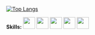 [![Top Langs](https://github-readme-stats.vercel.app/api/top-langs/?username=y2663liu)](https://github.com/anuraghazra/github-readme-stats)

**Skills:**
<code><img height="32" width="32" src="https://cdn.simpleicons.org/python" /></code>
<code><img height="32" width="32" src="https://cdn.simpleicons.org/cplusplus" /></code>
<code><img height="32" width="32" src="https://cdn.simpleicons.org/scala" /></code>
<code><img height="32" width="32" src="https://cdn.simpleicons.org/kotlin" /></code>
<code><img height="32" width="32" src="https://cdn.simpleicons.org/mysql" /></code>

<!--
**y2663liu/y2663liu** is a ✨ _special_ ✨ repository because its `README.md` (this file) appears on your GitHub profile.

Here are some ideas to get you started:

- 🔭 I’m currently working on ...
- 🌱 I’m currently learning ...
- 👯 I’m looking to collaborate on ...
- 🤔 I’m looking for help with ...
- 💬 Ask me about ...
- 📫 How to reach me: ...
- 😄 Pronouns: ...
- ⚡ Fun fact: ...
-->
